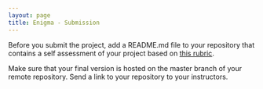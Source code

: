 ```yaml
---
layout: page
title: Enigma - Submission
---
```


Before you submit the project, add a README.md file to your repository  that contains a self assessment of your project based on [this rubric](./rubric).

Make sure that your final version is hosted on the master branch of your remote repository. Send a link to your repository to your instructors.
